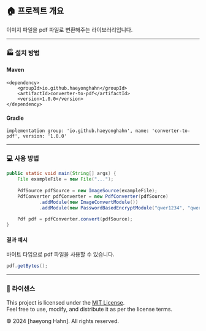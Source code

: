 ## 🏠 프로젝트 개요
이미지 파일을 pdf 파일로 변환해주는 라이브러리입니다.

---

### 🏭 설치 방법
#### Maven
```
<dependency>
    <groupId>io.github.haeyonghahn</groupId>
    <artifactId>converter-to-pdf</artifactId>
    <version>1.0.0</version>
</dependency>
```

#### Gradle
```
implementation group: 'io.github.haeyonghahn', name: 'converter-to-pdf', version: '1.0.0'
```

---

### 💻 사용 방법
```java
public static void main(String[] args) {
	File exampleFile = new File("...");
	
	PdfSource pdfSource = new ImageSource(exampleFile);
	PdfConverter pdfConverter = new PdfConverter(pdfSource)
            .addModule(new ImageConvertModule())
            .addModule(new PasswordBasedEncryptModule("qwer1234", "qwer1234"));
	
	Pdf pdf = pdfConverter.convert(pdfSource);
}
```
#### 결과 예시
바이트 타입으로 pdf 파일을 사용할 수 있습니다.
```java
pdf.getBytes();
```

---

### 📖 라이센스
This project is licensed under the [MIT License](https://github.com/haeyonghahn/converter-to-pdf/blob/master/LICENSE).   
Feel free to use, modify, and distribute it as per the license terms.

© 2024 [haeyong Hahn]. All rights reserved.

